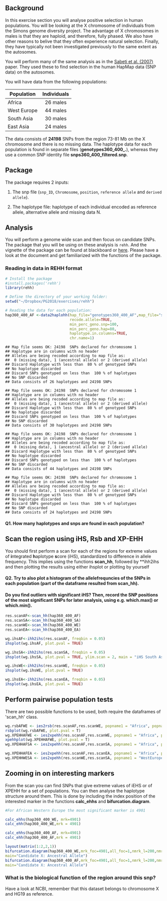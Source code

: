 Background
----------

In this exercise section you will analyse positive selection in human populations. You will be looking at the X chromosome of individuals from the Simons genome diversity project. The advantage of X chromosomes in males is that they are haploid, and therefore, fully phased. We also have other reasons to belive that they often experience natural selection. Finally, they have typically not been investigated previously to the same extent as the autosomes.

You will perform many of the same analysis as in the [Sabeti et al. (2007)](https://www.nature.com/articles/nature06250) paper. They used these to find selection in the human HapMap data (SNP data) on the autosomes.

You will have data from the following populations:

| Population  | Individuals |
|-------------|:-----------:|
| Africa      |   26 males  |
| West Europe |   44 males  |
| South Asia  |   30 males  |
| East Asia   |   24 males  |

The data consists of **24198** SNPs from the region 73-81 Mb on the X chromosome and there is no missing data. The haplotype data for each population is found in separate files (**genotypes360\_400\_.**), whereas they use a common SNP identity file **snps360\_400\_filtered.snp**.

Package
-------

The package requires 2 inputs:

1.  The snp file (`snp_ID`, `Chromosome`, `position`, `reference allele` and `derived allele`).

2.  The haplotype file: haplotype of each individual encoded as reference allele, alternative allele and missing data N.

Analysis
--------

You will perform a genome wide scan and then focus on candidate SNPs. The package that you will be using on these analysis is `rehh`. And the vignette of the package can be found at blackboard or [here](https://cran.r-project.org/web/packages/rehh/vignettes/rehh.pdf). Please have a look at the document and get familiarized with the functions of the package.

### Reading in data in REHH format

``` r
# Install the package
#install.packages('rehh')
library(rehh)

# Define the directory of your working folder:
setwd("~/Dropbox/PG2018/exercises/rehh")

# Reading the data for each population:
hap360_400_AF <-data2haplohh(hap_file="genotypes360_400_AF",map_file="snps360_400_filtered",
                             recode.allele=TRUE, 
                             min_perc_geno.snp=100,
                             min_perc_geno.hap=80,
                             haplotype.in.columns=TRUE,
                             chr.name=1)
```

    ## Map file seems OK: 24198  SNPs declared for chromosome 1 
    ## Haplotype are in columns with no header
    ## Alleles are being recoded according to map file as:
    ##  0 (missing data), 1 (ancestral allele) or 2 (derived allele)
    ## Discard Haplotype with less than  80 % of genotyped SNPs
    ## No haplotype discarded
    ## Discard SNPs genotyped on less than  100 % of haplotypes
    ## No SNP discarded
    ## Data consists of 26 haplotypes and 24198 SNPs

    ## Map file seems OK: 24198  SNPs declared for chromosome 1 
    ## Haplotype are in columns with no header
    ## Alleles are being recoded according to map file as:
    ##  0 (missing data), 1 (ancestral allele) or 2 (derived allele)
    ## Discard Haplotype with less than  80 % of genotyped SNPs
    ## No haplotype discarded
    ## Discard SNPs genotyped on less than  100 % of haplotypes
    ## No SNP discarded
    ## Data consists of 30 haplotypes and 24198 SNPs

    ## Map file seems OK: 24198  SNPs declared for chromosome 1 
    ## Haplotype are in columns with no header
    ## Alleles are being recoded according to map file as:
    ##  0 (missing data), 1 (ancestral allele) or 2 (derived allele)
    ## Discard Haplotype with less than  80 % of genotyped SNPs
    ## No haplotype discarded
    ## Discard SNPs genotyped on less than  100 % of haplotypes
    ## No SNP discarded
    ## Data consists of 44 haplotypes and 24198 SNPs

    ## Map file seems OK: 24198  SNPs declared for chromosome 1 
    ## Haplotype are in columns with no header
    ## Alleles are being recoded according to map file as:
    ##  0 (missing data), 1 (ancestral allele) or 2 (derived allele)
    ## Discard Haplotype with less than  80 % of genotyped SNPs
    ## No haplotype discarded
    ## Discard SNPs genotyped on less than  100 % of haplotypes
    ## No SNP discarded
    ## Data consists of 24 haplotypes and 24198 SNPs

#### Q1. How many haplotypes and snps are found in each population?

Scan the region using iHS, Rsb and XP-EHH
-----------------------------------------

You should first perform a scan for each of the regions for extreme values of **i**ntegrated **h**aplotype **s**core (iHS), standardized to difference in allele frequency. This implies using the functions **scan\_hh**, followed by \*\*ihh2ihs and then plotting the results using either ihsplot or plotting by yourself

#### Q2. Try to also plot a histogram of the allelefrequncies of the SNPs in each population (part of the dataframe resulted from scan\_hh).

#### Do you find outliers with significant iHS? Then, record the SNP positions of the most significant SNPs for later analysis, using e.g. which.max() or which.min().

``` r
res.scanAF<-scan_hh(hap360_400_AF)
res.scanSA<-scan_hh(hap360_400_SA)
res.scanWE<-scan_hh(hap360_400_WE)
res.scanEA<-scan_hh(hap360_400_EA)

wg.ihsAF<-ihh2ihs(res.scanAF, freqbin = 0.05) 
ihsplot(wg.ihsAF, plot.pval = TRUE)

wg.ihsSA<-ihh2ihs(res.scanSA, freqbin = 0.05) 
ihsplot(wg.ihsSA, plot.pval = TRUE, ylim.scan = 2, main = "iHS South Asia")

wg.ihsWE<-ihh2ihs(res.scanWE, freqbin = 0.05) 
ihsplot(wg.ihsWE, plot.pval = TRUE)

wg.ihsEA<-ihh2ihs(res.scanEA, freqbin = 0.05) 
ihsplot(wg.ihsEA, plot.pval = TRUE)
```

Perform pairwise population tests
---------------------------------

There are two possible functions to be used, both require the dataframes of 'scan\_hh' class.

``` r
wg.rsbAFWE <- ies2rsb(res.scanAF,res.scanWE, popname1 = "Africa", popname2 = "W Europe", method = "bilateral")
rsbplot(wg.rsbAFWE, plot.pval = T)
wg.XPEHHAFWE <- ies2xpehh(res.scanAF,res.scanWE, popname1 = "Africa", popname2 = "W Europe", method = "bilateral")
xpehhplot(wg.XPEHHAFWE, plot.pval = T)
wg.XPEHHAFSA <- ies2xpehh(res.scanAF,res.scanSA, popname1 = "Africa", popname2 = "South Asia", method = "bilateral")

wg.XPEHHAFEA <- ies2xpehh(res.scanAF,res.scanEA, popname1 = "Africa", popname2 = "East Asia", method = "bilateral")
wg.XPEHHWESA <- ies2xpehh(res.scanWE,res.scanSA, popname1 = "WestEurope", popname2 = "South Asia", method = "bilateral")
```

Zooming in on interesting markers
---------------------------------

From the scan you can find SNPs that give extreme values of iEHS or of XPEHH for a set of populations. You can then analyse the haplotype structure around them. This is done by including the index position of the interested marker in the functions **calc\_ehhs** and **bifurcation.diagram**.

``` r
#For African Western Europe the most significant marker is 4901

calc_ehhs(hap360_400_WE, mrk=4901)
calc_ehh(hap360_400_WE,mrk = 4901)

calc_ehhs(hap360_400_AF, mrk=4901)
calc_ehh(hap360_400_AF,mrk = 4901)

layout(matrix(1:2,2,1))
bifurcation.diagram(hap360_400_WE,mrk_foc=4901,all_foc=1,nmrk_l=200,nmrk_r=200, refsize = 0.8,
main="Candidate X: Ancestral Allele")
bifurcation.diagram(hap360_400_AF,mrk_foc=4901,all_foc=1,nmrk_l=200,nmrk_r=200, refsize = 0.8,
main="Candidate X: Ancestral Allele")
```

### What is the biological function of the region around this snp?

Have a look at NCBI, remember that this dataset belongs to chromosome X and HG19 as reference.

